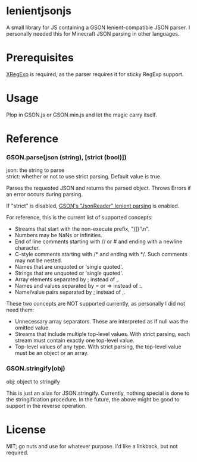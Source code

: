 lenientjsonjs
=============

A small library for JS containing a GSON lenient-compatible JSON parser.
I personally needed this for Minecraft JSON parsing in other languages.

Prerequisites
=============

[XRegExp](xregexp.com) is required, as the parser requires it for sticky RegExp support.

Usage
=============

Plop in GSON.js or GSON.min.js and let the magic carry itself.

Reference
=============

### GSON.parse(json (string), [strict (bool)])

  json: the string to parse  
  strict: whether or not to use strict parsing. Default value is true.  

Parses the requested JSON and returns the parsed object.
Throws Errors if an error occurs during parsing.

If "strict" is disabled, [GSON's "JsonReader" lenient parsing](https://google-gson.googlecode.com/svn/trunk/gson/docs/javadocs/com/google/gson/stream/JsonReader.html#setLenient-boolean-) is enabled.

For reference, this is the current list of supported concepts:
* Streams that start with the non-execute prefix, ")]}'\n".
* Numbers may be NaNs or infinities.
* End of line comments starting with // or # and ending with a newline character.
* C-style comments starting with /* and ending with */. Such comments may not be nested.
* Names that are unquoted or 'single quoted'.
* Strings that are unquoted or 'single quoted'.
* Array elements separated by ; instead of ,.
* Names and values separated by = or => instead of :.
* Name/value pairs separated by ; instead of ,.

These two concepts are NOT supported currently, as personally I did not need them:
* Unnecessary array separators. These are interpreted as if null was the omitted value.
* Streams that include multiple top-level values. With strict parsing, each stream must contain exactly one top-level value.
* Top-level values of any type. With strict parsing, the top-level value must be an object or an array.

### GSON.stringify(obj)

  obj: object to stringify  

This is just an alias for JSON.stringify. Currently, nothing special
is done to the stringification procedure. In the future, the above might
be good to support in the reverse operation.

License
============

MIT; go nuts and use for whatever purpose. I'd like a linkback, but not required.
